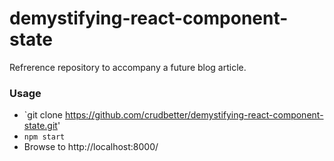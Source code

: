 demystifying-react-component-state
===============================

Refrerence repository to accompany a future blog article.

### Usage

- `git clone https://github.com/crudbetter/demystifying-react-component-state.git'
- `npm start`
- Browse to http://localhost:8000/
